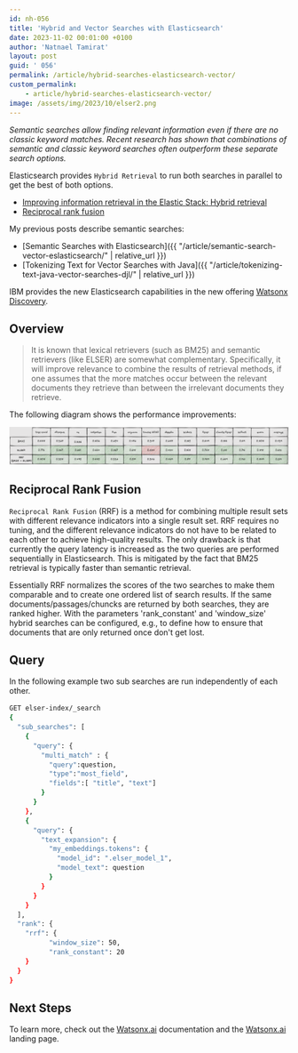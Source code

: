 ```yaml
---
id: nh-056
title: 'Hybrid and Vector Searches with Elasticsearch'
date: 2023-11-02 00:01:00 +0100
author: 'Natnael Tamirat'
layout: post
guid: ' 056'
permalink: /article/hybrid-searches-elasticsearch-vector/
custom_permalink:
    - article/hybrid-searches-elasticsearch-vector/
image: /assets/img/2023/10/elser2.png
---
```


*Semantic searches allow finding relevant information even if there are no classic keyword matches. Recent research has shown that combinations of semantic and classic keyword searches often outperform these separate search options.*

Elasticsearch provides `Hybrid Retrieval` to run both searches in parallel to get the best of both options.

* [Improving information retrieval in the Elastic Stack: Hybrid retrieval](https://www.elastic.co/blog/improving-information-retrieval-elastic-stack-hybrid)
* [Reciprocal rank fusion](https://www.elastic.co/guide/en/elasticsearch/reference/current/rrf.html)

My previous posts describe semantic searches:

* [Semantic Searches with Elasticsearch]({{ "/article/semantic-search-vector-eslasticsearch/" | relative_url }})
* [Tokenizing Text for Vector Searches with Java]({{ "/article/tokenizing-text-java-vector-searches-djl/" | relative_url }})

IBM provides the new Elasticsearch capabilities in the new offering [Watsonx Discovery](https://www.ibm.com/docs/en/announcements/watsonx-discovery-10?region=US).

## Overview

> It is known that lexical retrievers (such as BM25) and semantic retrievers (like ELSER) are somewhat complementary. Specifically, it will improve relevance to combine the results of retrieval methods, if one assumes that the more matches occur between the relevant documents they retrieve than between the irrelevant documents they retrieve.

The following diagram shows the performance improvements:

![image](/assets/img/2023/10/elser-hybrid.png)

## Reciprocal Rank Fusion

`Reciprocal Rank Fusion` (RRF) is a method for combining multiple result sets with different relevance indicators into a single result set. RRF requires no tuning, and the different relevance indicators do not have to be related to each other to achieve high-quality results. The only drawback is that currently the query latency is increased as the two queries are performed sequentially in Elasticsearch. This is mitigated by the fact that BM25 retrieval is typically faster than semantic retrieval.

Essentially RRF normalizes the scores of the two searches to make them comparable and to create one ordered list of search results. If the same documents/passages/chuncks are returned by both searches, they are ranked higher. With the parameters 'rank_constant' and 'window_size' hybrid searches can be configured, e.g., to define how to ensure that documents that are only returned once don't get lost.

## Query

In the following example two sub searches are run independently of each other.

```bash
GET elser-index/_search
{
  "sub_searches": [
    {
      "query": {
        "multi_match" : {
          "query":question,
          "type":"most_field",
          "fields":[ "title", "text"]
        }
      }
    },
    {
      "query": {
        "text_expansion": {
          "my_embeddings.tokens": {
            "model_id": ".elser_model_1",
            "model_text": question
          }
        }
      }
    }
  ],
  "rank": {
    "rrf": {
          "window_size": 50,
          "rank_constant": 20
    }
  }
}
```

## Next Steps

To learn more, check out the [Watsonx.ai](https://eu-de.dataplatform.cloud.ibm.com/docs/content/wsj/analyze-data/fm-overview.html?context=wx&audience=wdp) documentation and the [Watsonx.ai](https://www.ibm.com/products/watsonx-ai) landing page.